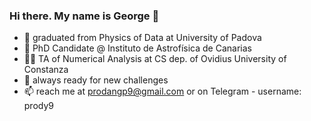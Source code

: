 ### Hi there. My name is George 👋

- 🔭 graduated from Physics of Data at University of Padova
- :rocket: PhD Candidate @ Instituto de Astrofísica de Canarias
- :man_teacher: TA of Numerical Analysis at CS dep. of Ovidius University of Constanza
- 🌱 always ready for new challenges
- 📫 reach me at prodangp9@gmail.com or on Telegram - username: prody9 



